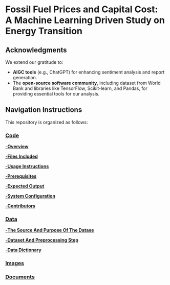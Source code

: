 # Fossil Fuel Prices and Capital Cost: A Machine Learning Driven Study on Energy Transition



## Acknowledgments
We extend our gratitude to:

- **AIGC tools** (e.g., ChatGPT) for enhancing sentiment analysis and report generation.
- The **open-source software community**, including dataset from World Bank and libraries like TensorFlow, Scikit-learn, and Pandas, for providing essential tools for our analysis.

  

## Navigation Instructions

This repository is organized as follows:

### [Code](https://github.com/GreenComp-ERC/Shilin_ImpactOfFossilFeulPrice/tree/main/code)

[-**Overview**](https://github.com/GreenComp-ERC/Shilin_ImpactOfFossilFeulPrice/tree/main/code#overview)

[-**Files Included**](https://github.com/GreenComp-ERC/Shilin_ImpactOfFossilFeulPrice/tree/main/code#files-included)

[-**Usage Instructions**](https://github.com/GreenComp-ERC/Shilin_ImpactOfFossilFeulPrice/tree/main/code#usage-instructions)

[-**Prerequisites**](https://github.com/GreenComp-ERC/Shilin_ImpactOfFossilFeulPrice/tree/main/code#prerequisites)

[-**Expected Output**](https://github.com/GreenComp-ERC/Shilin_ImpactOfFossilFeulPrice/tree/main/code#expected-output)

[-**System Configuration**](https://github.com/GreenComp-ERC/Shilin_ImpactOfFossilFeulPrice/blob/main/code/System%20Configuration%20Report.ipynb)

[-**Contributors**](https://github.com/GreenComp-ERC/Shilin_ImpactOfFossilFeulPrice/tree/main/code#contributors)

### [Data](https://github.com/GreenComp-ERC/Shilin_ImpactOfFossilFeulPrice/tree/main/data)

[-**The Source And Purpose Of The Datase**](https://github.com/GreenComp-ERC/Shilin_ImpactOfFossilFeulPrice/tree/main/data#the-source-and-purpose-of-the-datase)

[-**Dataset And Preprocessing Step**](https://github.com/GreenComp-ERC/Shilin_ImpactOfFossilFeulPrice/tree/main/data#dataset-and-preprocessing-step)

[-**Data Dictionary**](https://github.com/GreenComp-ERC/Shilin_ImpactOfFossilFeulPrice/tree/main/data#data-dictionary)

### [Images](https://github.com/GreenComp-ERC/Shilin_ImpactOfFossilFeulPrice/tree/main/Image)

### [Documents](https://github.com/GreenComp-ERC/Shilin_ImpactOfFossilFeulPrice/tree/main/Doc)
